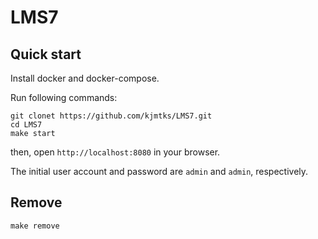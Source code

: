 # LMS7

## Quick start

Install docker and docker-compose.

Run following commands:

```
git clonet https://github.com/kjmtks/LMS7.git
cd LMS7
make start
```

then, open `http://localhost:8080` in your browser.

The initial user account and password are `admin` and `admin`, respectively.

## Remove

```
make remove
```


